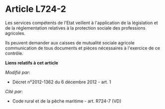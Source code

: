 # Article L724-2

Les services compétents de l'Etat veillent à l'application de la législation et de la réglementation relatives à la
protection sociale des professions agricoles.

Ils peuvent demander aux caisses de mutualité sociale agricole communication de tous documents et pièces nécessaires à
l'exercice de ce contrôle.

**Liens relatifs à cet article**

_Modifié par_:

  - Décret n°2012-1362 du 6 décembre 2012 - art. 1

_Cité par_:

  - Code rural et de la pêche maritime - art. R724-7 (VD)
